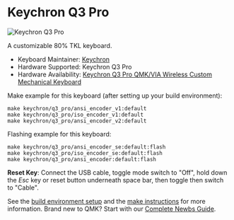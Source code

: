 # Keychron Q3 Pro

![Keychron Q3 Pro](https://i.imgur.com/wTueyKr.jpg)

A customizable 80% TKL keyboard.

* Keyboard Maintainer: [Keychron](https://github.com/keychron)
* Hardware Supported: Keychron Q3 Pro
* Hardware Availability: [Keychron Q3 Pro QMK/VIA Wireless Custom Mechanical Keyboard](https://www.keychron.com/products/keychron-q3-pro-qmk-via-wireless-custom-mechanical-keyboard)

Make example for this keyboard (after setting up your build environment):

    make keychron/q3_pro/ansi_encoder_v1:default
    make keychron/q3_pro/iso_encoder_v1:default
    make keychron/q3_pro/ansi_encoder_v2:default

Flashing example for this keyboard:

    make keychron/q3_pro/ansi_encoder_se:default:flash
    make keychron/q3_pro/iso_encoder_se:default:flash
    make keychron/q3_pro/ansi_encoder:default:flash

**Reset Key**: Connect the USB cable, toggle mode switch to "Off", hold down the *Esc* key or reset button underneath space bar, then toggle then switch to "Cable".

See the [build environment setup](https://docs.qmk.fm/#/getting_started_build_tools) and the [make instructions](https://docs.qmk.fm/#/getting_started_make_guide) for more information. Brand new to QMK? Start with our [Complete Newbs Guide](https://docs.qmk.fm/#/newbs).
